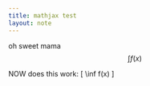 ```yaml
---
title: mathjax test
layout: note
---
```



oh sweet mama $$\int f(x)$$

NOW does this work: \[ \inf f(x) \]



